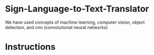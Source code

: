 # Sign-Language-to-Text-Translator
We have used concepts of machine learning, computer vision, object detection, and cnn (convolutional neural networks)

# Instructions
